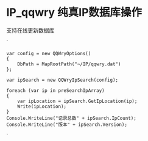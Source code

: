 # IP_qqwry 纯真IP数据库操作

支持在线更新数据库

`

    var config = new QQWryOptions()
    {
        DbPath = MapRootPath("~/IP/qqwry.dat")
    };

    var ipSearch = new QQWryIpSearch(config);

    foreach (var ip in preSearchIpArray)
    {
        var ipLocation = ipSearch.GetIpLocation(ip);
        Write(ipLocation);
    }
    Console.WriteLine("记录总数" + ipSearch.IpCount);
    Console.WriteLine("版本" + ipSearch.Version);
`
